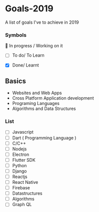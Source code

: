 # Goals-2019
A list of goals I've to achieve in 2019

### Symbols
:pushpin: In progress / Working on it
- [ ] To do/ To Learn
- [X] Done/ Learnt


## Basics
* Websites and Web Apps
* Cross Platform Application development
* Programing Languages
* Algorithms and Data Structures

### List

- [ ] Javascript
- [ ] Dart ( Programming Language )
- [ ] C/C++
- [ ] Nodejs
- [ ] Electron
- [ ] Flutter SDK
- [ ] Python
- [ ] Django
- [ ] Reactjs
- [ ] React Native
- [ ] Firebase
- [ ] Datastructures
- [ ] Algorithms
- [ ] Graph QL
